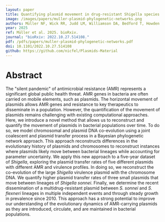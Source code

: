 ```yaml
---
layout: paper
title: Quantifying plasmid movement in drug-resistant Shigella species using phylodynamic inference
image: /images/papers/muller-plasmid-phylogenetic-networks.png
authors: Müller NF, Wick RR, Judd LM, Williamson DA, Bedford T, Howden B, Duchêne S, Ingle DJ
year: 2025
ref: Müller et al. 2025. bioRxiv.
journal: "bioRxiv: 2022.10.27.514108."
pdf: /pdfs/papers/muller-plasmid-phylogenetic-networks.pdf
doi: 10.1101/2022.10.27.514108
github: https://github.com/nicfel/Plasmids-Material
---
```


# Abstract

The "silent pandemic" of antimicrobial resistance (AMR) represents a significant global public health threat. AMR genes in bacteria are often carried on mobile elements, such as plasmids. The horizontal movement of plasmids allows AMR genes and resistance to key therapeutics to disseminate in a population. However, the quantification of the movement of plasmids remains challenging with existing computational approaches. Here, we introduce a novel method that allows us to reconstruct and quantify the movement of plasmids in bacterial populations over time. To do so, we model chromosomal and plasmid DNA co-evolution using a joint coalescent and plasmid transfer process in a Bayesian phylogenetic network approach. This approach reconstructs differences in the evolutionary history of plasmids and chromosomes to reconstruct instances where plasmids likely move between bacterial lineages while accounting for parameter uncertainty. We apply this new approach to a five-year dataset of _Shigella_, exploring the plasmid transfer rates of five different plasmids with different AMR and virulence profiles. In doing so, we reconstruct the co-evolution of the large _Shigella_ virulence plasmid with the chromosome DNA. We quantify higher plasmid transfer rates of three small plasmids that move between lineages of _Shigella sonnei_. Finally, we determine the recent dissemination of a multidrug-resistant plasmid between _S. sonnei_ and _S. flexneri_ lineages in multiple independent events and through steady growth in prevalence since 2010. This approach has a strong potential to improve our understanding of the evolutionary dynamics of AMR-carrying plasmids as they are introduced, circulate, and are maintained in bacterial populations.
